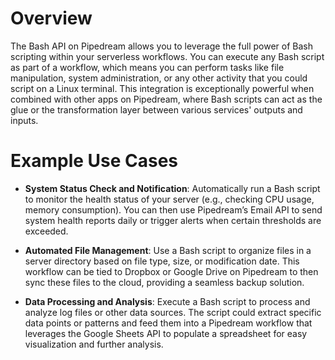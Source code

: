 # Overview

The Bash API on Pipedream allows you to leverage the full power of Bash scripting within your serverless workflows. You can execute any Bash script as part of a workflow, which means you can perform tasks like file manipulation, system administration, or any other activity that you could script on a Linux terminal. This integration is exceptionally powerful when combined with other apps on Pipedream, where Bash scripts can act as the glue or the transformation layer between various services' outputs and inputs.

# Example Use Cases

- **System Status Check and Notification**: Automatically run a Bash script to monitor the health status of your server (e.g., checking CPU usage, memory consumption). You can then use Pipedream’s Email API to send system health reports daily or trigger alerts when certain thresholds are exceeded.

- **Automated File Management**: Use a Bash script to organize files in a server directory based on file type, size, or modification date. This workflow can be tied to Dropbox or Google Drive on Pipedream to then sync these files to the cloud, providing a seamless backup solution.

- **Data Processing and Analysis**: Execute a Bash script to process and analyze log files or other data sources. The script could extract specific data points or patterns and feed them into a Pipedream workflow that leverages the Google Sheets API to populate a spreadsheet for easy visualization and further analysis.
